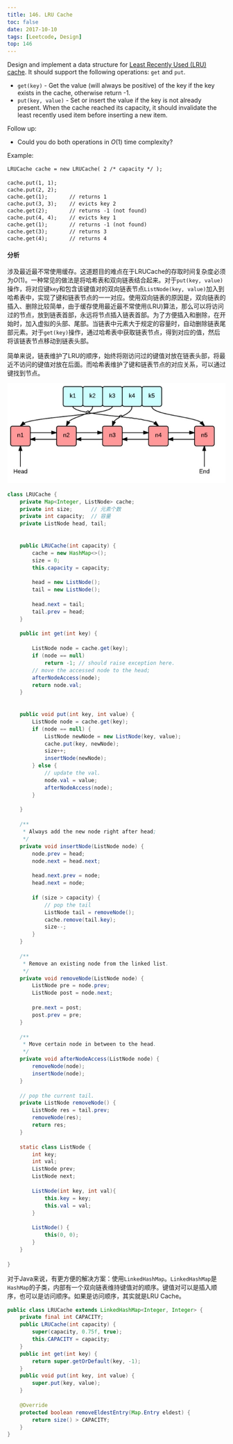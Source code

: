```yaml
---
title: 146. LRU Cache
toc: false
date: 2017-10-10
tags: [Leetcode, Design]
top: 146
---
```


Design and implement a data structure for [Least Recently Used (LRU) cache](https://en.wikipedia.org/wiki/Cache_replacement_policies#LRU). It should support the following operations: `get` and `put`.

* `get(key)` - Get the value (will always be positive) of the key if the key exists in the cache, otherwise return -1.
* `put(key, value)` - Set or insert the value if the key is not already present. When the cache reached its capacity, it should invalidate the least recently used item before inserting a new item.

Follow up:

* Could you do both operations in $O(1)$ time complexity?

Example:

```
LRUCache cache = new LRUCache( 2 /* capacity */ );

cache.put(1, 1);
cache.put(2, 2);
cache.get(1);       // returns 1
cache.put(3, 3);    // evicts key 2
cache.get(2);       // returns -1 (not found)
cache.put(4, 4);    // evicts key 1
cache.get(1);       // returns -1 (not found)
cache.get(3);       // returns 3
cache.get(4);       // returns 4
```



#### 分析

涉及最近最不常使用缓存。这道题目的难点在于LRUCache的存取时间复杂度必须为$O(1)$。一种常见的做法是将哈希表和双向链表结合起来。对于`put(key, value)`操作，将对应键`key`和包含该键值对的双向链表节点`ListNode(key, value)`加入到哈希表中，实现了键和链表节点的一一对应。使用双向链表的原因是，双向链表的插入、删除比较简单，由于缓存使用最近最不常使用(LRU)算法，那么可以将访问过的节点，放到链表首部，永远将节点插入链表首部。为了方便插入和删除，在开始时，加入虚拟的头部、尾部。当链表中元素大于规定的容量时，自动删除链表尾部元素。对于`get(key)`操作，通过哈希表中获取链表节点，得到对应的值，然后将该链表节点移动到链表头部。

简单来说，链表维护了LRU的顺序，始终将刚访问过的键值对放在链表头部，将最近不访问的键值对放在后面。而哈希表维护了键和链表节点的对应关系，可以通过键找到节点。

![](figures/15463344343145.jpg)



```Java
class LRUCache {
    private Map<Integer, ListNode> cache;
    private int size;      // 元素个数
    private int capacity;  // 容量
    private ListNode head, tail;


    public LRUCache(int capacity) {
        cache = new HashMap<>();
        size = 0;
        this.capacity = capacity;

        head = new ListNode();
        tail = new ListNode();

        head.next = tail;
        tail.prev = head;
    }

    public int get(int key) {

        ListNode node = cache.get(key);
        if (node == null)
            return -1; // should raise exception here.
        // move the accessed node to the head;
        afterNodeAccess(node);
        return node.val;
    }


    public void put(int key, int value) {
        ListNode node = cache.get(key);
        if (node == null) {
            ListNode newNode = new ListNode(key, value);
            cache.put(key, newNode);
            size++;
            insertNode(newNode);
        } else {
            // update the val.
            node.val = value;
            afterNodeAccess(node);
        }

    }

    /**
     * Always add the new node right after head;
     */
    private void insertNode(ListNode node) {
        node.prev = head;
        node.next = head.next;

        head.next.prev = node;
        head.next = node;

        if (size > capacity) {
            // pop the tail
            ListNode tail = removeNode();
            cache.remove(tail.key);
            size--;
        }
    }

    /**
     * Remove an existing node from the linked list.
     */
    private void removeNode(ListNode node) {
        ListNode pre = node.prev;
        ListNode post = node.next;

        pre.next = post;
        post.prev = pre;
    }

    /**
     * Move certain node in between to the head.
     */
    private void afterNodeAccess(ListNode node) {
        removeNode(node);
        insertNode(node);
    }

    // pop the current tail.
    private ListNode removeNode() {
        ListNode res = tail.prev;
        removeNode(res);
        return res;
    }

    static class ListNode {
        int key;
        int val;
        ListNode prev;
        ListNode next;

        ListNode(int key, int val){
            this.key = key;
            this.val = val;
        }

        ListNode() {
            this(0, 0);
        }
    }

}
```

对于Java来说，有更方便的解决方案：使用`LinkedHashMap`。`LinkedHashMap`是`HashMap`的子类，内部有一个双向链表维持键值对的顺序。键值对可以是插入顺序，也可以是访问顺序。如果是访问顺序，其实就是LRU Cache。


```Java
public class LRUCache extends LinkedHashMap<Integer, Integer> {
    private final int CAPACITY;
    public LRUCache(int capacity) {
        super(capacity, 0.75f, true);
        this.CAPACITY = capacity;
    }
    public int get(int key) {
        return super.getOrDefault(key, -1);
    }
    public void put(int key, int value) {
        super.put(key, value);
    }
    
    @Override
    protected boolean removeEldestEntry(Map.Entry eldest) {
        return size() > CAPACITY;
    }
}
```